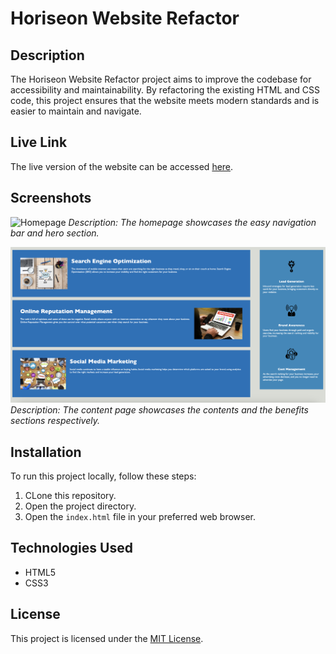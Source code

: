 # Horiseon Website Refactor

## Description

The Horiseon Website Refactor project aims to improve the codebase for accessibility and maintainability. By refactoring the existing HTML and CSS code, this project ensures that the website meets modern standards and is easier to maintain and navigate.

## Live Link

The live version of the website can be accessed [here](https://www.google.com).

## Screenshots

![Homepage](./assets/images/screenshots/horiseon-hero-section.png)
_Description: The homepage showcases the easy navigation bar and hero section._

![Content Page](./assets/images/screenshots/horiseon-contents-section.png)
_Description: The content page showcases the contents and the benefits sections respectively._

## Installation

To run this project locally, follow these steps:

1. CLone this repository.
2. Open the project directory.
3. Open the `index.html` file in your preferred web browser.

## Technologies Used

- HTML5
- CSS3

## License

This project is licensed under the [MIT License](LICENSE).
